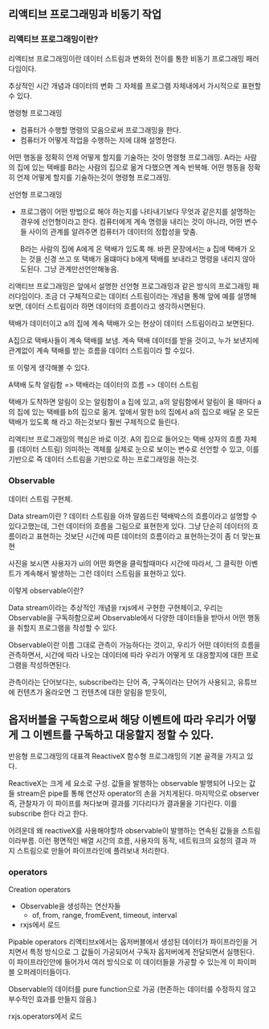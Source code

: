 ## 리액티브 프로그래밍과 비동기 작업

### 리액티브 프로그래밍이란?

리액티브 프로그래밍이란 데이터 스트림과 변화의 전이를 통한 비동기 프로그래밍 패러다임이다.

추상적인 시간 개념과 데이터의 변화 그 자체를 프로그램 자체내에서 가시적으로 표현할 수 있다.

명령형 프로그래밍

- 컴퓨터가 수행할 명령의 모음으로써 프로그래밍을 한다.
- 컴퓨터가 어떻게 작업을 수행하는 지에 대해 설명한다.

어떤 행동을 정확히 언제 어떻게 할지를 기술하는 것이 명령형 프로그래밍.
A라는 사람의 집에 있는 택배를 B라는 사람의 집으로 옮겨 다했으면 계속 반복해.
어떤 행동을 정확히 언제 어떻게 할지를 기술하는것이 명령형 프로그래밍.

선언형 프로그래밍

- 프로그램이 어떤 방법으로 해야 하는지를 나타내기보다 무엇과 같은지를 설명하는 경우에 선언형이라고 한다.
  컴퓨터에게 계속 명령을 내리는 것이 아니라, 어떤 변수들 사이의 관계를 알려주면 컴퓨터가 데이터의 정합성을 맞춤.

  B라는 사람의 집에 A에게 온 택배가 있도록 해.
  바뀐 문장에서는 a 집에 택배가 오는 것을 신경 쓰고 또 택배가 올떄마다 b에게 택배를 보내라고 명령을 내리지 않아도된다. 그냥 관계만선언만해놓음.

리액티브 프로그래밍은 앞에서 설명한 선언형 프로그래밍과 같은 방식의 프로그래밍 패러다임이다.
조금 더 구체적으로는 데이터 스트림이라는 개념을 통해 앞에 예를 설명해보면,
데이터 스트림이라 하면 데이터의 흐름이라고 생각하시면된다.

택배가 데이터이고 a의 집에 계속 택배가 오는 현상이 데이터 스트림이라고 보면된다.

A집으로 택배사들이 계속 택배를 보냄.
계속 택배 데이터를 받을 것이고, 누가 보낸지에 관계없이 계속 택배를 받는 흐름을 데이터 스트림이라 할 수있다.

또 이렇게 생각해볼 수 있다.

A택배 도착 알림함 => 택배라는 데이터의 흐름 => 데이터 스트림

택배가 도착하면 알림이 오는 알림함이 a 집에 있고,
a의 알림함에서 알림이 올 때마다 a의 집에 있는 택배를 b의 집으로 옮겨.
앞에서 말한 b의 집에서 a의 집으로 배달 온 모든 택배가 있도록 해 라고 하는것보다 훨씬 구체적으로 들린다.

리액티브 프로그래밍의 핵심은 바로 이것.
A의 집으로 들어오는 택배 상자의 흐름 자체를 (데이터 스트림) 의미하는 객체를 실제로 눈으로 보이는 변수로 선언할 수 있고,
이를 기반으로 즉 데이터 스트림을 기반으로 하는 프로그래밍을 하는것.

### Observable

데이터 스트림 구현체.

Data stream이란 ?
데이터 스트림을 아까 말씀드린 택배박스의 흐름이라고 설명할 수 있다고했는데,
그런 데이터의 흐름을 그림으로 표현한게 있다.
그냥 단순히 데이터의 흐름이라고 표현하는 것보단 시간에 따른 데이터의 흐름이라고 표현하는것이 좀 더 맞는표현

사진을 보시면 사용자가 ui의 어떤 화면을 클릭할때마다 시간에 따라서,
그 클릭한 이벤트가 계속해서 발생하는 그런 데이터 스트림을 표현하고 있다.

이렇게 observable이란?

Data stream이라는 추상적인 개념을 rxjs에서 구현한 구현체이고, 우리는
Observable을 구독하함으로써 Observable에서 다양한 데이터들을 받아서 어떤 행동을 취할지 프로그램을 작성할 수 있다.

Observable이란 이름 그대로 관측이 가능하다는 것이고, 우리가 어떤 데이터의 흐름을 관측하면서,
시간에 따라 나오는 데이터에 따라 우리가 어떻게 또 대응할지에 대한 프로그램을 작성하면된다.

관측이라는 단어보다는, subscribe라는 단어 즉, 구독이라는 단어가 사용되고,
유튜브에 컨텐츠가 올라오면 그 컨텐츠에 대한 알림을 받듯이,

## 옵저버블을 구독함으로써 해당 이벤트에 따라 우리가 어떻게 그 이벤트를 구독하고 대응할지 정할 수 있다.

반응형 프로그래밍의 대표격 ReactiveX
함수형 프로그래밍의 기본 골격을 가지고 있다.

ReactiveX는 크게 세 요소로 구성.
값들을 발행하는 observable
발행되어 나오는 값들 stream은
pipe를 통해
연산자 operator의 손을 거치게된다.
마지막으로 observer 즉, 관찰자가
이 파이프를 쳐다보며 결과를 기다리다가 결과물을 기다린다. 이를 subscribe 한다 라고 한다.

어려운데 왜 reactiveX를 사용해야할까
observable이 발행하는 연속된 값들을 스트림이라부름.
이런 평면적인 배열
시간의 흐름, 사용자의 동작, 네트워크의 요청의 결과 까지 스트림으로 만들어 파이프라인에 플려보내 처리한다.

### operators

Creation operators

- Observable을 생성하는 연산자들
  - of, from, range, fromEvent, timeout, interval
- rxjs에서 로드

Pipable operators
리액티브x에서는 옵저버블에서 생성된 데이터가 파이프라인을 거치면서 특정 방식으로 그 값들이 가공되어서 구독자 옵저버에게 전달되면서 실행된다.
이 파이프라인안에 들어가서 여러 방식으로 이 데이터들을 가공할 수 있는게 이 파이퍼블 오퍼레이터들이다.

Observable의 데이터를 pure function으로 가공
(현존하는 데이터를 수정하지 않고 부수적인 효과를 만들지 않음.)

rxjs.operators에서 로드
